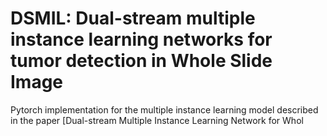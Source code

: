 # DSMIL: Dual-stream multiple instance learning networks for tumor detection in Whole Slide Image
Pytorch implementation for the multiple instance learning model described in the paper [Dual-stream Multiple Instance Learning Network for Whol